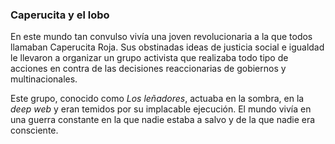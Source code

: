 ### Caperucita y el lobo

 En este mundo tan convulso vivía una joven revolucionaria a la que todos llamaban Caperucita Roja. Sus obstinadas ideas de justicia social e igualdad le llevaron a organizar un grupo activista que realizaba todo tipo de acciones en contra de las decisiones reaccionarias de gobiernos y multinacionales. 

Este grupo, conocido como *Los leñadores*, actuaba en la sombra, en la *deep web* y eran temidos por su implacable ejecución. El mundo vivía en una guerra constante en la que nadie estaba a salvo y de la que nadie era consciente.
